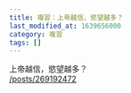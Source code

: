 ```yaml
---
title: 複習：上帝越信，慾望越多？
last_modified_at: 1639656000
category: 複習
tags: []
---
```


<p>上帝越信，慾望越多？<br/>
<a href="/posts/269192472" target="_blank">/posts/269192472</a></p>
<p> </p>
